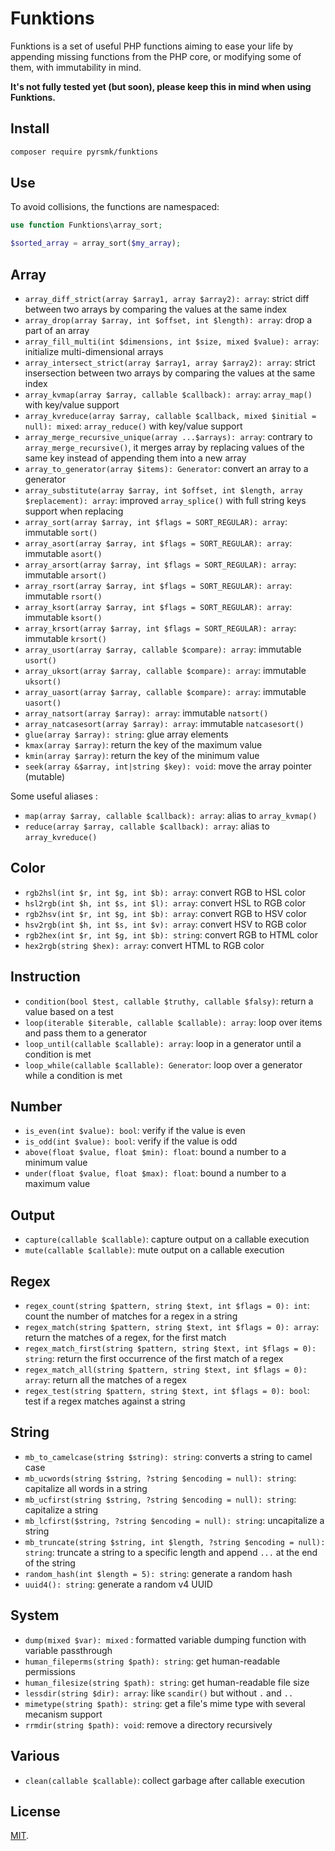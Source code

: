 # Funktions

Funktions is a set of useful PHP functions aiming to ease your life by appending missing functions from the PHP core, or modifying some of them, with immutability in mind.

__It's not fully tested yet (but soon), please keep this in mind when using Funktions.__

## Install

```sh
composer require pyrsmk/funktions
```

## Use

To avoid collisions, the functions are namespaced:

```php
use function Funktions\array_sort;

$sorted_array = array_sort($my_array);
```

## Array

- `array_diff_strict(array $array1, array $array2): array`: strict diff between two arrays by comparing the values at the same index
- `array_drop(array $array, int $offset, int $length): array`: drop a part of an array
- `array_fill_multi(int $dimensions, int $size, mixed $value): array`: initialize multi-dimensional arrays
- `array_intersect_strict(array $array1, array $array2): array`: strict insersection between two arrays by comparing the values at the same index
- `array_kvmap(array $array, callable $callback): array`: `array_map()` with key/value support
- `array_kvreduce(array $array, callable $callback, mixed $initial = null): mixed`: `array_reduce()` with key/value support
- `array_merge_recursive_unique(array ...$arrays): array`: contrary to `array_merge_recursive()`, it merges array by replacing values of the same key instead of appending them into a new array
- `array_to_generator(array $items): Generator`: convert an array to a generator
- `array_substitute(array $array, int $offset, int $length, array $replacement): array`: improved `array_splice()` with full string keys support when replacing
- `array_sort(array $array, int $flags = SORT_REGULAR): array`: immutable `sort()`
- `array_asort(array $array, int $flags = SORT_REGULAR): array`: immutable `asort()`
- `array_arsort(array $array, int $flags = SORT_REGULAR): array`: immutable `arsort()`
- `array_rsort(array $array, int $flags = SORT_REGULAR): array`: immutable `rsort()`
- `array_ksort(array $array, int $flags = SORT_REGULAR): array`: immutable `ksort()`
- `array_krsort(array $array, int $flags = SORT_REGULAR): array`: immutable `krsort()`
- `array_usort(array $array, callable $compare): array`: immutable `usort()`
- `array_uksort(array $array, callable $compare): array`: immutable `uksort()`
- `array_uasort(array $array, callable $compare): array`: immutable `uasort()`
- `array_natsort(array $array): array`: immutable `natsort()`
- `array_natcasesort(array $array): array`: immutable `natcasesort()`
- `glue(array $array): string`: glue array elements
- `kmax(array $array)`: return the key of the maximum value
- `kmin(array $array)`: return the key of the minimum value
- `seek(array &$array, int|string $key): void`: move the array pointer (mutable)

Some useful aliases :

- `map(array $array, callable $callback): array`: alias to `array_kvmap()`
- `reduce(array $array, callable $callback): array`: alias to `array_kvreduce()`

## Color

- `rgb2hsl(int $r, int $g, int $b): array`: convert RGB to HSL color
- `hsl2rgb(int $h, int $s, int $l): array`: convert HSL to RGB color
- `rgb2hsv(int $r, int $g, int $b): array`: convert RGB to HSV color
- `hsv2rgb(int $h, int $s, int $v): array`: convert HSV to RGB color
- `rgb2hex(int $r, int $g, int $b): string`: convert RGB to HTML color
- `hex2rgb(string $hex): array`: convert HTML to RGB color

## Instruction

- `condition(bool $test, callable $truthy, callable $falsy)`: return a value based on a test
- `loop(iterable $iterable, callable $callable): array`: loop over items and pass them to a generator
- `loop_until(callable $callable): array`: loop in a generator until a condition is met
- `loop_while(callable $callable): Generator`: loop over a generator while a condition is met

## Number

- `is_even(int $value): bool`: verify if the value is even
- `is_odd(int $value): bool`: verify if the value is odd
- `above(float $value, float $min): float`: bound a number to a minimum value
- `under(float $value, float $max): float`: bound a number to a maximum value

## Output

- `capture(callable $callable)`: capture output on a callable execution
- `mute(callable $callable)`: mute output on a callable execution

## Regex

- `regex_count(string $pattern, string $text, int $flags = 0): int`: count the number of matches for a regex in a string
- `regex_match(string $pattern, string $text, int $flags = 0): array`: return the matches of a regex, for the first match
- `regex_match_first(string $pattern, string $text, int $flags = 0): string`: return the first occurrence of the first match of a regex
- `regex_match_all(string $pattern, string $text, int $flags = 0): array`: return all the matches of a regex
- `regex_test(string $pattern, string $text, int $flags = 0): bool`: test if a regex matches against a string

## String

- `mb_to_camelcase(string $string): string`: converts a string to camel case
- `mb_ucwords(string $string, ?string $encoding = null): string`: capitalize all words in a string
- `mb_ucfirst(string $string, ?string $encoding = null): string`: capitalize a string
- `mb_lcfirst($string, ?string $encoding = null): string`: uncapitalize a string
- `mb_truncate(string $string, int $length, ?string $encoding = null): string`: truncate a string to a specific length and append `...` at the end of the string
- `random_hash(int $length = 5): string`: generate a random hash
- `uuid4(): string`: generate a random v4 UUID

## System

- `dump(mixed $var): mixed` : formatted variable dumping function with variable passthrough
- `human_fileperms(string $path): string`: get human-readable permissions
- `human_filesize(string $path): string`: get human-readable file size
- `lessdir(string $dir): array`: like `scandir()` but without `.` and `..`
- `mimetype(string $path): string`: get a file's mime type with several mecanism support
- `rrmdir(string $path): void`: remove a directory recursively

## Various

- `clean(callable $callable)`: collect garbage after callable execution

## License

[MIT](http://dreamysource.mit-license.org).
